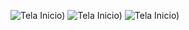 <div >
  
![Tela Inicio)](https://i.ibb.co/TkccQz2/Screenshot-2022-04-23-20-56-21-710-org-topoint-topoint.jpg)
![Tela Inicio)](https://i.ibb.co/KxS6wNB/Screenshot-2022-04-23-21-55-54-545-org-topoint-topoint.jpg)
![Tela Inicio)](https://i.ibb.co/hCTRfbR/Screenshot-2022-04-23-21-56-23-812-org-topoint-topoint.jpg)
  
</div>
